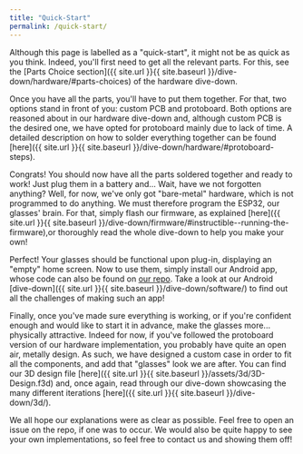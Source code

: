 ```yaml
---
title: "Quick-Start"
permalink: /quick-start/
---
```

Although this page is labelled as a "quick-start", it might not be as quick as you think. Indeed, you'll first need to get all the relevant parts. For this, see the [Parts Choice section]({{ site.url }}{{ site.baseurl }}/dive-down/hardware/#parts-choices) of the hardware dive-down.

Once you have all the parts, you'll have to put them together. For that, two options stand in front of you: custom PCB and protoboard. Both options are reasoned about in our hardware dive-down and, although custom PCB is the desired one, we have opted for protoboard mainly due to lack of time. A detailed description on how to solder everything together can be found [here]({{ site.url }}{{ site.baseurl }}/dive-down/hardware/#protoboard-steps).

Congrats! You should now have all the parts soldered together and ready to work! Just plug them in a battery and... Wait, have we not forgotten anything? Well, for now, we've only got "bare-metal" hardware, which is not programmed to do anything. We must therefore program the ESP32, our glasses' brain. For that, simply flash our firmware, as explained [here]({{ site.url }}{{ site.baseurl }}/dive-down/firmware/#instructible--running-the-firmware),or thoroughly read the whole dive-down to help you make your own!

Perfect! Your glasses should be functional upon plug-in, displaying an "empty" home screen. Now to use them, simply install our Android app, whose code can also be found on [our repo](https://github.com/vigarov/SmartGlass). Take a look at our Android [dive-down]({{ site.url }}{{ site.baseurl }}/dive-down/software/) to find out all the challenges of making such an app!

Finally, once you've made sure everything is working, or if you're confident enough and would like to start it in advance, make the glasses more... physically attractive. Indeed for now, if you've followed the protoboard version of our hardware implementation, you probably have quite an open air, metally design. As such, we have designed a custom case in order to fit all the components, and add that "glasses" look we are after. You can find our 3D design file [here]({{ site.url }}{{ site.baseurl }}/assets/3d/3D-Design.f3d) and, once again, read through our dive-down showcasing the many different iterations [here]({{ site.url }}{{ site.baseurl }}/dive-down/3d/).


We all hope our explanations were as clear as possible. Feel free to open an issue on the repo, if one was to occur. We would also be quite happy to see your own implementations, so feel free to contact us and showing them off!